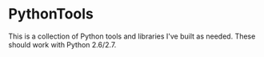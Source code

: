 PythonTools
===========

This is a collection of Python tools and libraries I've built as needed. These should work with Python 2.6/2.7.
